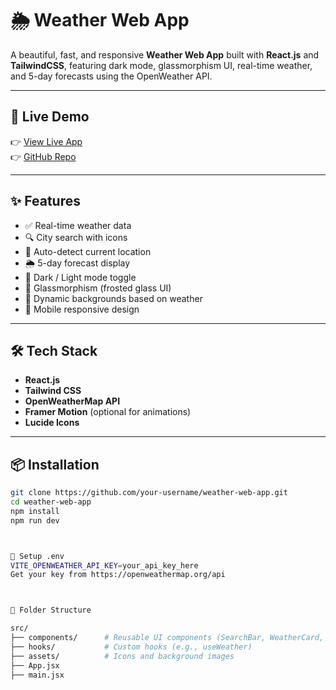 # 🌦️ Weather Web App

A beautiful, fast, and responsive **Weather Web App** built with **React.js** and **TailwindCSS**, featuring dark mode, glassmorphism UI, real-time weather, and 5-day forecasts using the OpenWeather API.

---

## 🚀 Live Demo

👉 [View Live App](my-weather-app-22.vercel.app)  
👉 [GitHub Repo](https://github.com/divyesh0422/weather-web-app-22)

---

## ✨ Features

- ✅ Real-time weather data
- 🔍 City search with icons
- 📍 Auto-detect current location
- 🌦️ 5-day forecast display
- 🌙 Dark / Light mode toggle
- 🧊 Glassmorphism (frosted glass UI)
- 🎨 Dynamic backgrounds based on weather
- 📱 Mobile responsive design

---

## 🛠 Tech Stack

- **React.js**
- **Tailwind CSS**
- **OpenWeatherMap API**
- **Framer Motion** (optional for animations)
- **Lucide Icons**

---

## 📦 Installation

```bash
git clone https://github.com/your-username/weather-web-app.git
cd weather-web-app
npm install
npm run dev



🔐 Setup .env
VITE_OPENWEATHER_API_KEY=your_api_key_here
Get your key from https://openweathermap.org/api



📁 Folder Structure

src/
├── components/      # Reusable UI components (SearchBar, WeatherCard, Forecast)
├── hooks/           # Custom hooks (e.g., useWeather)
├── assets/          # Icons and background images
├── App.jsx
├── main.jsx

